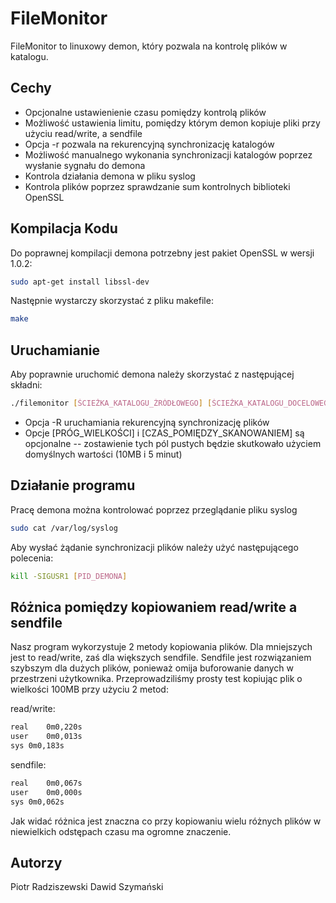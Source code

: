 # FileMonitor

FileMonitor to linuxowy demon, który pozwala na kontrolę plików w katalogu.

## Cechy

- Opcjonalne ustawienienie czasu pomiędzy kontrolą plików
- Możliwość ustawienia limitu, pomiędzy którym demon kopiuje pliki przy użyciu read/write, a sendfile
- Opcja -r pozwala na rekurencyjną synchronizację katalogów
- Możliwość manualnego wykonania synchronizacji katalogów poprzez wysłanie sygnału do demona
- Kontrola działania demona w pliku syslog
- Kontrola plików poprzez sprawdzanie sum kontrolnych biblioteki OpenSSL

## Kompilacja Kodu

Do poprawnej kompilacji demona potrzebny jest pakiet OpenSSL w wersji 1.0.2:
```sh
sudo apt-get install libssl-dev
```

Następnie wystarczy skorzystać z pliku makefile:

```sh
make
```

## Uruchamianie

Aby poprawnie uruchomić demona należy skorzystać z następującej składni:

```sh
./filemonitor [ŚCIEŻKA_KATALOGU_ŹRÓDŁOWEGO] [ŚCIEŻKA_KATALOGU_DOCELOWEGO] [PRÓG_WIELKOŚCI]:[CZAS_POMIĘDZY_SKANOWANIEM] [OPT: -R]
```

- Opcja -R uruchamiania rekurencyjną synchronizację plików
- Opcje [PRÓG_WIELKOŚCI] i [CZAS_POMIĘDZY_SKANOWANIEM] są opcjonalne -- zostawienie tych pól pustych będzie skutkowało użyciem domyślnych wartości (10MB i 5 minut)

## Działanie programu

Pracę demona można kontrolować poprzez przeglądanie pliku syslog

```sh
sudo cat /var/log/syslog
```

Aby wysłać żądanie synchronizacji plików należy użyć następującego polecenia:

```sh
kill -SIGUSR1 [PID_DEMONA]
```

## Różnica pomiędzy kopiowaniem read/write a sendfile

Nasz program wykorzystuje 2 metody kopiowania plików. Dla mniejszych jest to read/write, zaś dla większych sendfile.
Sendfile jest rozwiązaniem szybszym dla dużych plików, ponieważ omija buforowanie danych w przestrzeni użytkownika.
Przeprowadziliśmy prosty test kopiując plik o wielkości 100MB przy użyciu 2 metod:

read/write:
```sh
real	0m0,220s
user	0m0,013s
sys	0m0,183s
```

sendfile:
```sh
real	0m0,067s
user	0m0,000s
sys	0m0,062s
```

Jak widać różnica jest znaczna co przy kopiowaniu wielu różnych plików w niewielkich odstępach czasu ma ogromne znaczenie.

## Autorzy

Piotr Radziszewski
Dawid Szymański



